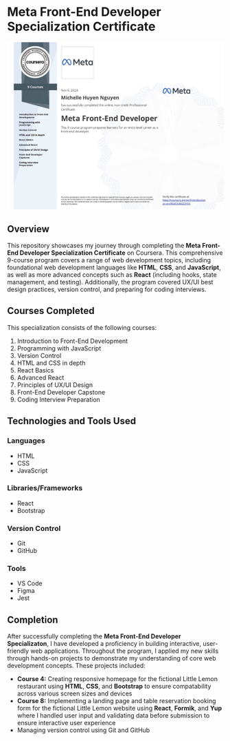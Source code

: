 # Meta Front-End Developer Specialization Certificate
<img src='./Meta-Front-End-Developer-Certificate.jpg' alt="Image of Michelle Nguyen's Meta Front-End Developer Certificate" />

## Overview
This repository showcases my journey through completing the **Meta Front-End Developer Specialization Certificate** on Coursera. This comprehensive 9-course program covers a range of web development topics, including foundational web development languages like **HTML**, **CSS**, and **JavaScript**, as well as more advanced concepts such as **React** (including hooks, state management, and testing). Additionally, the program covered UX/UI best design practices, version control, and preparing for coding interviews.

## Courses Completed
This specialization consists of the following courses:
1. Introduction to Front-End Development
2. Programming with JavaScript
3. Version Control
4. HTML and CSS in depth
5. React Basics
6. Advanced React
7. Principles of UX/UI Design
8. Front-End Developer Capstone
9. Coding Interview Preparation

## Technologies and Tools Used
### Languages
- HTML
- CSS
- JavaScript

### Libraries/Frameworks
- React
- Bootstrap

### Version Control
- Git
- GitHub

### Tools
- VS Code
- Figma
- Jest

## Completion
After successfully completing the **Meta Front-End Developer Specializaton**, I have developed a proficiency in building interactive, user-friendly web applications. Throughout the program, I applied my new skills through hands-on projects to demonstrate my understanding of core web development concepts. These projects included:
- **Course 4:** Creating responsive homepage for the fictional Little Lemon restaurant using **HTML**, **CSS**, and **Bootstrap** to ensure compatability across various screen sizes and devices
- **Course 8:** Implementing a landing page and table reservation booking form for the fictional Little Lemon website using **React**, **Formik**, and **Yup** where I handled user input and validating data before submission to ensure interactive user experience
- Managing version control using Git and GitHub
